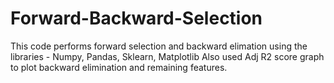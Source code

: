 # Forward-Backward-Selection
This code performs forward selection and backward elimation using the libraries - Numpy, Pandas, Sklearn, Matplotlib
Also used Adj R2 score graph to plot backward elimination and remaining features.  
